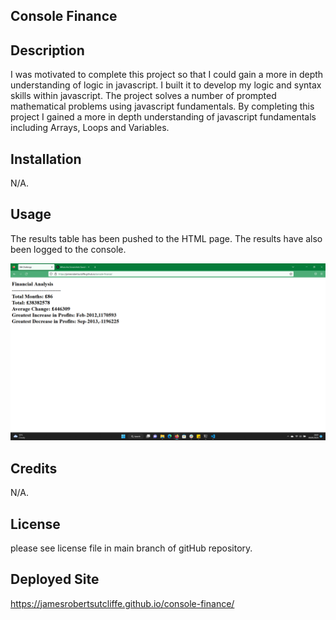 ## Console Finance

## Description

I was motivated to complete this project so that I could gain a more in depth understanding of logic in javascript. I built it to develop my logic and syntax skills within javascript. The project solves a number of prompted mathematical problems using javascript fundamentals. By completing this project I gained a more in depth understanding of javascript fundamentals including Arrays, Loops and Variables.

## Installation

N/A.

## Usage

The results table has been pushed to the HTML page. The results have also been logged to the console.

![CONSOLE-FINANCE](images/console.png)

## Credits

N/A.

## License

please see license file in main branch of gitHub repository.

## Deployed Site

https://jamesrobertsutcliffe.github.io/console-finance/
